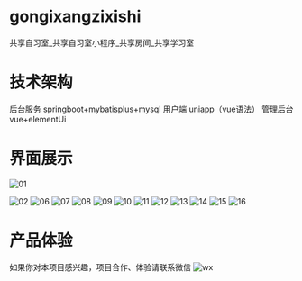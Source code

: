# gongixangzixishi
共享自习室_共享自习室小程序_共享房间_共享学习室

# 技术架构 

后台服务 springboot+mybatisplus+mysql
用户端 uniapp（vue语法）
管理后台 vue+elementUi

# 界面展示
![01](https://github.com/user-attachments/assets/79862930-f810-42fa-9f18-446485ea8ea3)

![02](https://github.com/user-attachments/assets/44bb9d58-2dee-4f0d-bd51-b1b8353919dc)
![06](https://github.com/user-attachments/assets/cf4e446a-552b-4297-9aef-1470ca794804)
![07](https://github.com/user-attachments/assets/c0bea86e-50d7-4b5e-9444-244bd9d4dd60)
![08](https://github.com/user-attachments/assets/b75e0fdc-35a8-46ec-8d37-e144df11b749)
![09](https://github.com/user-attachments/assets/07a03db0-ac6b-4d1f-af54-24c1ec7af3fb)
![10](https://github.com/user-attachments/assets/465d5f77-38ba-4d0f-922c-90f1b6fbcea6)
![11](https://github.com/user-attachments/assets/9ba19e86-377b-47fa-bdaf-28af5b01537e)
![12](https://github.com/user-attachments/assets/43309166-9a88-4aff-8d6c-6b0c25066a78)
![13](https://github.com/user-attachments/assets/269a59c9-9510-4755-a9c3-c3ae97ac62db)
![14](https://github.com/user-attachments/assets/00d7fa03-ca78-40e0-8099-bbc98b171ea6)
![15](https://github.com/user-attachments/assets/025fe021-f3c5-4415-a5d1-09aef4680690)
![16](https://github.com/user-attachments/assets/aebd7f3c-76db-4303-bb51-46a0dc429286)
# 产品体验

如果你对本项目感兴趣，项目合作、体验请联系微信
![wx](https://github.com/user-attachments/assets/000083c5-db03-4e3e-a94a-e5957da602a8)















 

